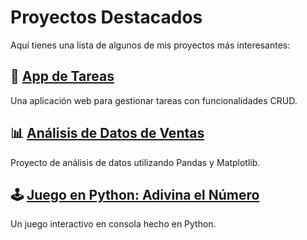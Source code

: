 # Proyectos Destacados

Aquí tienes una lista de algunos de mis proyectos más interesantes:

## 📌 [App de Tareas](https://github.com/tu-usuario/app-tareas)
Una aplicación web para gestionar tareas con funcionalidades CRUD.

## 📊 [Análisis de Datos de Ventas](https://github.com/tu-usuario/analisis-ventas)
Proyecto de análisis de datos utilizando Pandas y Matplotlib.

## 🕹️ [Juego en Python: Adivina el Número](https://github.com/tu-usuario/adivina-numero)
Un juego interactivo en consola hecho en Python.
